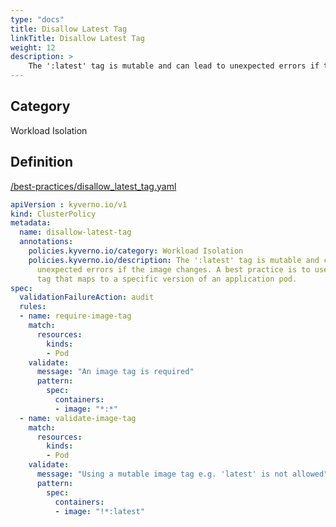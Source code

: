 ```yaml
---
type: "docs"
title: Disallow Latest Tag
linkTitle: Disallow Latest Tag
weight: 12
description: >
    The ':latest' tag is mutable and can lead to unexpected errors if the image changes. A best practice is to use an immutable tag that maps to a specific version of an application pod.
---
```


## Category
Workload Isolation

## Definition
[/best-practices/disallow_latest_tag.yaml](https://github.com/kyverno/policies/raw/main//best-practices/disallow_latest_tag.yaml)

```yaml
apiVersion : kyverno.io/v1
kind: ClusterPolicy
metadata:
  name: disallow-latest-tag
  annotations:
    policies.kyverno.io/category: Workload Isolation
    policies.kyverno.io/description: The ':latest' tag is mutable and can lead to 
      unexpected errors if the image changes. A best practice is to use an immutable 
      tag that maps to a specific version of an application pod.
spec:
  validationFailureAction: audit
  rules:
  - name: require-image-tag
    match:
      resources:
        kinds:
        - Pod
    validate:
      message: "An image tag is required"  
      pattern:
        spec:
          containers:
          - image: "*:*"
  - name: validate-image-tag
    match:
      resources:
        kinds:
        - Pod
    validate:
      message: "Using a mutable image tag e.g. 'latest' is not allowed"
      pattern:
        spec:
          containers:
          - image: "!*:latest"
```
